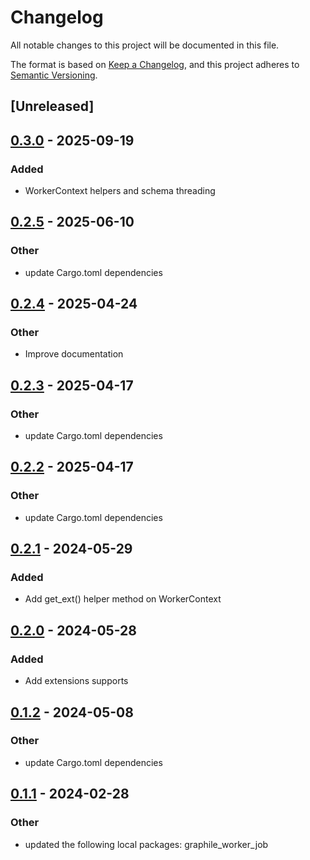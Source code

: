 # Changelog
All notable changes to this project will be documented in this file.

The format is based on [Keep a Changelog](https://keepachangelog.com/en/1.0.0/),
and this project adheres to [Semantic Versioning](https://semver.org/spec/v2.0.0.html).

## [Unreleased]

## [0.3.0](https://github.com/leo91000/graphile_worker_rs/compare/graphile_worker_ctx-v0.2.5...graphile_worker_ctx-v0.3.0) - 2025-09-19

### Added

- WorkerContext helpers and schema threading

## [0.2.5](https://github.com/leo91000/graphile_worker_rs/compare/graphile_worker_ctx-v0.2.4...graphile_worker_ctx-v0.2.5) - 2025-06-10

### Other

- update Cargo.toml dependencies

## [0.2.4](https://github.com/leo91000/graphile_worker_rs/compare/graphile_worker_ctx-v0.2.3...graphile_worker_ctx-v0.2.4) - 2025-04-24

### Other

- Improve documentation

## [0.2.3](https://github.com/leo91000/graphile_worker_rs/compare/graphile_worker_ctx-v0.2.2...graphile_worker_ctx-v0.2.3) - 2025-04-17

### Other

- update Cargo.toml dependencies

## [0.2.2](https://github.com/leo91000/graphile_worker_rs/compare/graphile_worker_ctx-v0.2.1...graphile_worker_ctx-v0.2.2) - 2025-04-17

### Other

- update Cargo.toml dependencies

## [0.2.1](https://github.com/leo91000/graphile_worker_rs/compare/graphile_worker_ctx-v0.2.0...graphile_worker_ctx-v0.2.1) - 2024-05-29

### Added
- Add get_ext() helper method on WorkerContext

## [0.2.0](https://github.com/leo91000/graphile_worker_rs/compare/graphile_worker_ctx-v0.1.2...graphile_worker_ctx-v0.2.0) - 2024-05-28

### Added
- Add extensions supports

## [0.1.2](https://github.com/leo91000/graphile_worker_rs/compare/graphile_worker_ctx-v0.1.1...graphile_worker_ctx-v0.1.2) - 2024-05-08

### Other
- update Cargo.toml dependencies

## [0.1.1](https://github.com/leo91000/graphile_worker_rs/compare/graphile_worker_ctx-v0.1.0...graphile_worker_ctx-v0.1.1) - 2024-02-28

### Other
- updated the following local packages: graphile_worker_job
